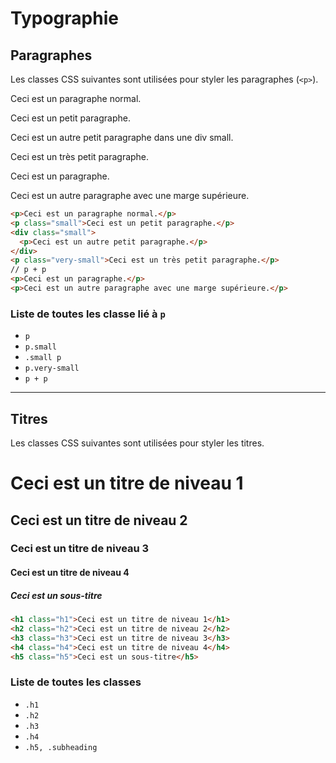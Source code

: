 # Typographie

## Paragraphes

Les classes CSS suivantes sont utilisées pour styler les paragraphes (`<p>`).

<div className="html-preview">
  <p>Ceci est un paragraphe normal.</p>
  <p className="small">Ceci est un petit paragraphe.</p>
  <div className="small">
    <p>Ceci est un autre petit paragraphe dans une div small.</p>
  </div>
  <p className="very-small">Ceci est un très petit paragraphe.</p>
  <p>Ceci est un paragraphe.</p>
  <p>Ceci est un autre paragraphe avec une marge supérieure.</p>
</div>

```html title="HTML"
<p>Ceci est un paragraphe normal.</p>
<p class="small">Ceci est un petit paragraphe.</p>
<div class="small">
  <p>Ceci est un autre petit paragraphe.</p>
</div>
<p class="very-small">Ceci est un très petit paragraphe.</p>
// p + p
<p>Ceci est un paragraphe.</p>
<p>Ceci est un autre paragraphe avec une marge supérieure.</p>
```

### Liste de toutes les classe lié à `p`

- `p`
- `p.small`
- `.small p`
- `p.very-small`
- `p + p`

---

## Titres 

Les classes CSS suivantes sont utilisées pour styler les titres.

<div className="html-preview">
  <h1 className="h1">Ceci est un titre de niveau 1</h1>
  <h2 className="h2">Ceci est un titre de niveau 2</h2>
  <h3 className="h3">Ceci est un titre de niveau 3</h3>
  <h4 className="h4">Ceci est un titre de niveau 4</h4>
  <h5 className="h5">Ceci est un sous-titre</h5>
</div>

```html title="HTML"
<h1 class="h1">Ceci est un titre de niveau 1</h1>
<h2 class="h2">Ceci est un titre de niveau 2</h2>
<h3 class="h3">Ceci est un titre de niveau 3</h3>
<h4 class="h4">Ceci est un titre de niveau 4</h4>
<h5 class="h5">Ceci est un sous-titre</h5>
```

### Liste de toutes les classes

- `.h1`
- `.h2`
- `.h3`
- `.h4`
- `.h5, .subheading`